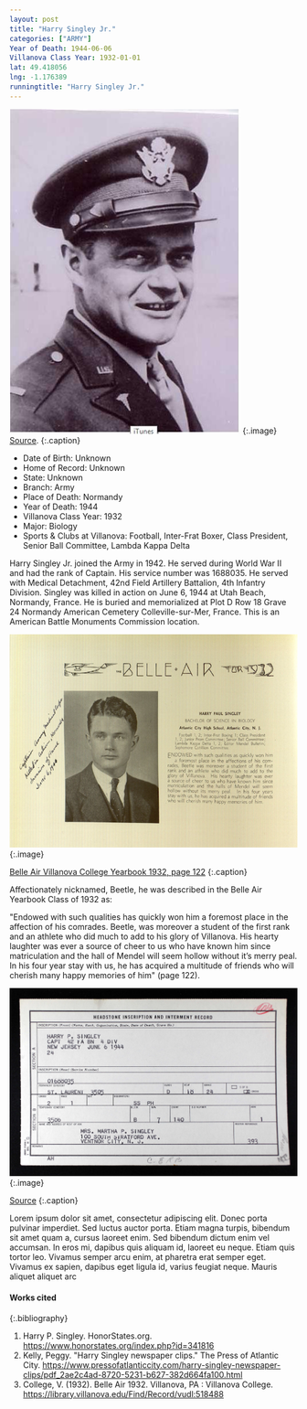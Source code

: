 ```yaml
---
layout: post
title: "Harry Singley Jr."
categories: ["ARMY"]
Year of Death: 1944-06-06
Villanova Class Year: 1932-01-01
lat: 49.418056
lng: -1.176389
runningtitle: "Harry Singley Jr."
---
```


![Harry Singley Jr.](images/Singley.jpg)
   {:.image}
[Source](https://www.pressofatlanticcity.com/harry-singley-newspaper-clips/pdf_2ae2c4ad-8720-5231-b627-382d664fa100.html).
  {:.caption}

* Date of Birth: Unknown
* Home of Record: Unknown
* State: Unknown
* Branch: Army
* Place of Death: Normandy
* Year of Death: 1944
* Villanova Class Year: 1932
* Major: Biology
* Sports & Clubs at Villanova: Football, Inter-Frat Boxer, Class President, Senior Ball Committee, Lambda Kappa Delta

Harry Singley Jr. joined the Army in 1942. He served during World War II and had the rank of Captain. His service number was 1688035. He served with Medical Detachment, 42nd Field Artillery Battalion, 4th Infantry Division. Singley was killed in action on June 6, 1944 at Utah Beach, Normandy, France. He is buried and memorialized at Plot D Row 18 Grave 24 Normandy American Cemetery Colleville-sur-Mer, France. This is an American Battle Monuments Commission location.

![Belle Air Yearbook College Yearbook 1932](images/HarrySingleyJr.BelleAir.png)
  {:.image}

[Belle Air Villanova College Yearbook 1932, page 122](https://library.villanova.edu/Find/Record/vudl:518488)
  {:.caption}

Affectionately nicknamed, Beetle, he was described in the Belle Air Yearbook Class of 1932 as:

"Endowed with such qualities has quickly won him a foremost place in the affection of his comrades. Beetle, was moreover a student of the first rank and an athlete who did much to add to his glory of Villanova. His hearty laughter was ever a source of cheer to us who have known him since matriculation and the hall of Mendel will seem hollow without it’s merry peal. In his four year stay with us, he has acquired a multitude of friends who will cherish many happy memories of him" (page 122).

![Headstone Inscription and Interment Record](images/SingleyHeadstoneInscription.jpg)
  {:.image}

[Source](https://library.villanova.edu/Find/Record/vudl:518488)
  {:.caption}

Lorem ipsum dolor sit amet, consectetur adipiscing elit. Donec porta pulvinar imperdiet. Sed luctus auctor porta. Etiam magna turpis, bibendum sit amet quam a, cursus laoreet enim. Sed bibendum dictum enim vel accumsan. In eros mi, dapibus quis aliquam id, laoreet eu neque. Etiam quis tortor leo. Vivamus semper arcu enim, at pharetra erat semper eget. Vivamus ex sapien, dapibus eget ligula id, varius feugiat neque. Mauris aliquet aliquet arc


#### Works cited

{:.bibliography}
1. Harry P. Singley. HonorStates.org. https://www.honorstates.org/index.php?id=341816
2. Kelly, Peggy. "Harry Singley newspaper clips." The Press of Atlantic City. https://www.pressofatlanticcity.com/harry-singley-newspaper-clips/pdf_2ae2c4ad-8720-5231-b627-382d664fa100.html
3. College, V. (1932). Belle Air 1932. Villanova, PA : Villanova College. https://library.villanova.edu/Find/Record/vudl:518488

